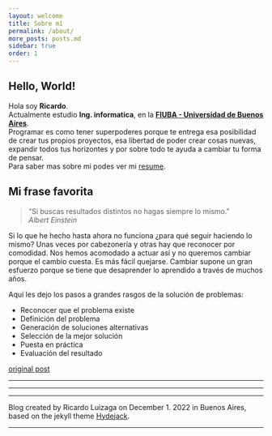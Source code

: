 ```yaml
---
layout: welcome
title: Sobre mí
permalink: /about/
more_posts: posts.md
sidebar: true
order: 1
---
```


## Hello, World!

Hola soy **Ricardo**.<br>
Actualmente estudio **Ing. informatica**, en la **[FIUBA - Universidad de Buenos Aires]**.<br>
Programar es como tener superpoderes porque te entrega esa posibilidad de crear tus propios proyectos, esa libertad de poder crear cosas nuevas, expandir todos tus horizontes y por sobre todo te ayuda a cambiar tu forma de pensar.<br>
Para saber mas sobre mi podes ver mi [resume].

## Mi frase favorita

> “Si buscas resultados distintos no hagas siempre lo mismo." <br> _Albert Einstein_

Si lo que he hecho hasta ahora no funciona ¿para qué seguir haciendo lo mismo? Unas veces por cabezonería y otras hay que reconocer por comodidad. Nos hemos acomodado a actuar así y no queremos cambiar porque el cambio cuesta. Es más fácil quejarse. Cambiar supone un gran esfuerzo porque se tiene que desaprender lo aprendido a través de muchos años.

Aquí les dejo los pasos a grandes rasgos de la solución de problemas:

- Reconocer que el problema existe
- Definición del problema
- Generación de soluciones alternativas
- Selección de la mejor solución
- Puesta en práctica
- Evaluación del resultado

[original post]

***

<!--posts_list-->

***

***

Blog created by Ricardo Luizaga on December 1. 2022 in Buenos Aires,<br>
based on the jekyll theme [Hydejack].

***

<!--author-->

<!-- Links -->
[FIUBA - Universidad de Buenos Aires]: https://www.fi.uba.ar
[resume]: /resume/
[original post]: https://ateneapsicologia.com/2012/09/27/si-buscas-resultados-distintos-no-hagas-siempre-lo-mismo-albert-einstein
[Hydejack]: https://hydejack.com
